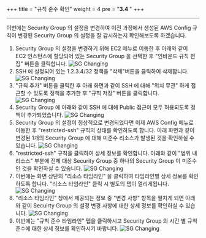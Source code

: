 +++
title = "규칙 준수 확인"
weight = 4
pre = "<b>3.4 </b>"
+++

* * *
  이번에는 Security Group 의 설정을 변경하여 이전 과정에서 생성된 AWS Config 규칙이 변경된 Security Group 의 설정을 잘 감시하는지 확인해보도록 하겠습니다.


1. Security Group 의 설정을 변경하기 위해 EC2 메뉴로 이동한 후 아래와 같이 EC2 인스턴스에 할당되어 있는 Security Group 을 선택한 후 "인바운드 규칙 편집" 버튼을 클릭합니다.
 ![SG Changing](/images/changesg1.png)
2. SSH 에 설정되어 있는 1.2.3.4/32 정책을 "삭제"버튼을 클릭하여 삭제합니다.
 ![SG Changing](/images/changesg2.png)
3. "규칙 추가" 버튼을 클릭한 후 아래 화면과 같이 SSH 에 대해 "위치 무관" 하게 접근할 수 있도록 정책을 추가한 후 "규칙 저장" 버튼을 클릭합니다.
 ![SG Changing](/images/changesg3.png)
4. Security Group 에 아래와 같이 SSH 에 대해 Public 접근이 모두 허용되도록 정책이 추가되었습니다.
 ![SG Changing](/images/changesg4.png)
5. Security Group 의 설정이 정상적으로 변경되었다면 이제 AWS Config 메뉴로 이동한 후 "restricted-ssh" 규칙의 상태를 확인하도록 합니다. 아래 화면과 같이 변경된 1개의 Security Group 에 대해 미준수 리소스가 발생된 것을 확인하실 수 있습니다.
 ![SG Changing](/images/changesg5.png)
6. "restricted-ssh" 규칙을 클릭하여 상세 정보를 확인합니다. 아래와 같이 "범위 내 리소스" 부분에 전체 대상 Security Group 중 하나의 Security Group 이 미준수인 것을 확인하실 수 있습니다.
 ![SG Changing](/images/changesg6.png)
7. 이번에는 화면 상단의 "리소스 타임라인" 을 클릭하여 타임라인별 상세 정보를 확인하도록 합니다. "리소스 타임라인" 클릭 시 별도의 탭이 열리게됩니다.
 ![SG Changing](/images/changesg7.png)
8. "리소스 타임라인" 창에서 제공되는 정보 중 "변경 사항" 항목을 펼치게 되면 아래와 같이 Secuirty Group 의 설정 변경 사항에 대한 상세 정보를 확인하실 수 있습니다.
 ![SG Changing](/images/changesg8.png)
9. 이번에는 "규칙 준수 타임라인" 탭을 클릭하시고 Security Group 의 시간 별 규칙 준수에 대한 상세 정보를 확인하시기 바랍니다.
 ![SG Changing](/images/changesg9.png)